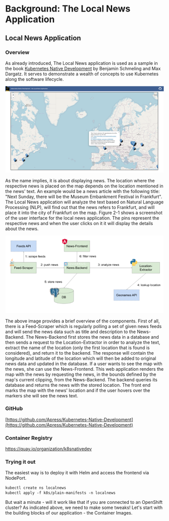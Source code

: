# Background: The Local News Application



## Local News Application

### Overview

As already introduced, The Local News application is used as a sample in the book [Kubernetes Native Development](https://www.amazon.de/Kubernetes-Native-Development-Develop-Applications/dp/1484279417) by Benjamin Schmeling and Max Dargatz. It serves to demonstrate a wealth of concepts to use Kubernetes along the software lifecycle.&#x20;

![](.gitbook/assets/image.png)

As the name implies, it is about displaying news. The location where the respective news is placed on the map depends on the location mentioned in the news' text. An example would be a news article with the following title: "Next Sunday, there will be the Museum Embankment Festival in Frankfurt". The Local News application will analyze the text based on Natural Language Processing (NLP), will find out that the news refers to Frankfurt, and will place it into the city of Frankfurt on the map. Figure 2-1 shows a screenshot of the user interface for the local news application. The pins represent the respective news and when the user clicks on it it will display the details about the news.

![](<.gitbook/assets/image (1).png>)

The above image provides a brief overview of the components. First of all, there is a Feed-Scraper which is regularly polling a set of given news feeds and will send the news data such as title and description to the News-Backend. The News-Backend first stores the news data in a database and then sends a request to the Location-Extractor in order to analyze the text, extract the name of the location (only the first location that is found is considered), and return it to the backend. The response will contain the longitude and latitude of the location which will then be added to original news data and updated in the database. If a user wants to see the map with the news, she can use the News-Frontend. This web application renders the map with the news by requesting the news, in the bounds defined by the map's current clipping, from the News-Backend. The backend queries its database and returns the news with the stored location. The front end marks the map with the news' location and if the user hovers over the markers she will see the news text.

### GitHub

[https://github.com/Apress/Kubernetes-Native-Development](https://github.com/Apress/Kubernetes-Native-Development)

### Container Registry

https://quay.io/organization/k8snativedev

### Trying it out

The easiest way is to deploy it with Helm and access the frontend via NodePort.

```
kubectl create ns localnews
kubectl apply -f k8s/plain-manifests -n localnews
```

But wait a minute - will it work like that if you are connected to an OpenShift cluster? As indicated above, we need to make some tweaks! Let's start with the building blocks of our application - the Container Images.&#x20;
